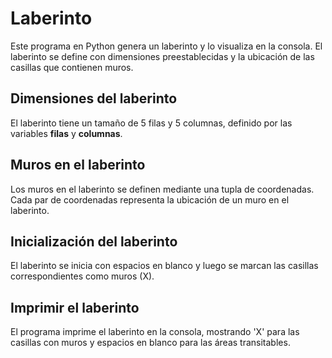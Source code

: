 # Laberinto
Este programa en Python genera un laberinto y lo visualiza en la consola. El laberinto se define con dimensiones preestablecidas y la ubicación de las casillas que contienen muros.
## Dimensiones del laberinto
El laberinto tiene un tamaño de 5 filas y 5 columnas, definido por las variables **filas** y **columnas**.
## Muros en el laberinto
Los muros en el laberinto se definen mediante una tupla de coordenadas. Cada par de coordenadas representa la ubicación de un muro en el laberinto.
## Inicialización del laberinto
El laberinto se inicia con espacios en blanco y luego se marcan las casillas correspondientes como muros (X).
## Imprimir el laberinto
El programa imprime el laberinto en la consola, mostrando 'X' para las casillas con muros y espacios en blanco para las áreas transitables.
